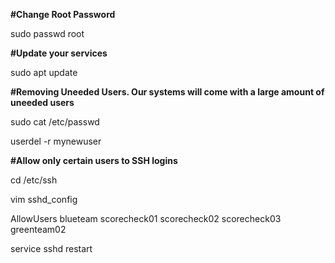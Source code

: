 

**#Change Root Password**

sudo passwd root

**#Update your services**

sudo apt update


**#Removing Uneeded Users. Our systems will come with a large amount of uneeded users**

sudo cat /etc/passwd  

userdel -r mynewuser

**#Allow only certain users to SSH logins**

cd /etc/ssh

vim sshd_config

AllowUsers blueteam scorecheck01 scorecheck02 scorecheck03 greenteam02

service sshd restart
